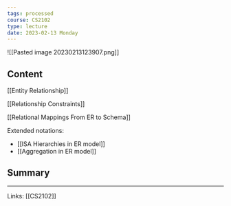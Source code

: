 ```yaml
---
tags: processed
course: CS2102
type: lecture
date: 2023-02-13 Monday
---
```


![[Pasted image 20230213123907.png]]

## Content

[[Entity Relationship]]

[[Relationship Constraints]]

[[Relational Mappings From ER to Schema]]

Extended notations:
- [[ISA Hierarchies in ER model]]
- [[Aggregation in ER model]]

## Summary

---
Links: [[CS2102]]
